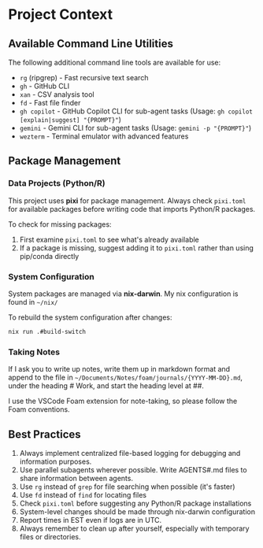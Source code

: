 # Project Context

## Available Command Line Utilities

The following additional command line tools are available for use:

- `rg` (ripgrep) - Fast recursive text search
- `gh` - GitHub CLI
- `xan` - CSV analysis tool
- `fd` - Fast file finder
- `gh copilot` - GitHub Copilot CLI for sub-agent tasks (Usage: `gh copilot [explain|suggest] "{PROMPT}"`)
- `gemini` - Gemini CLI for sub-agent tasks (Usage: `gemini -p "{PROMPT}"`)
- `wezterm` - Terminal emulator with advanced features

## Package Management

### Data Projects (Python/R)

This project uses **pixi** for package management. Always check `pixi.toml` for available packages before writing code that imports Python/R packages.

To check for missing packages:

1. First examine `pixi.toml` to see what's already available
2. If a package is missing, suggest adding it to `pixi.toml` rather than using pip/conda directly

### System Configuration

System packages are managed via **nix-darwin**. My nix configuration is found in `~/nix/`

To rebuild the system configuration after changes:

```bash
nix run .#build-switch
```

### Taking Notes

If I ask you to write up notes, write them up in markdown format and append to the file in `~/Documents/Notes/foam/journals/{YYYY-MM-DD}.md`, under the heading # Work, and start the heading level at ##.

I use the VSCode Foam extension for note-taking, so please follow the Foam conventions.

## Best Practices

1. Always implement centralized file-based logging for debugging and information purposes.
2. Use parallel subagents wherever possible. Write AGENTS#.md files to share information between agents.
3. Use `rg` instead of `grep` for file searching when possible (it's faster)
4. Use `fd` instead of `find` for locating files
5. Check `pixi.toml` before suggesting any Python/R package installations
6. System-level changes should be made through nix-darwin configuration
7. Report times in EST even if logs are in UTC.
8. Always remember to clean up after yourself, especially with temporary files or directories.
